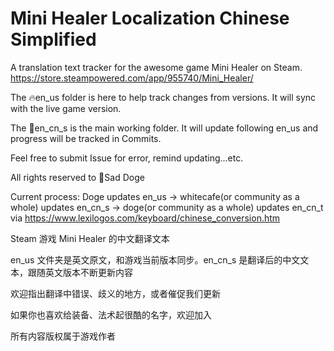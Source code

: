 # Mini Healer Localization Chinese Simplified

A translation text tracker for the awesome game Mini Healer on Steam. https://store.steampowered.com/app/955740/Mini_Healer/

The 🔥en_us folder is here to help track changes from versions. It will sync with the live game version.

The 🏹en_cn_s is the main working folder. It will update following en_us and progress will be tracked in Commits.

Feel free to submit Issue for error, remind updating...etc.

All rights reserved to 💪Sad Doge

Current process: Doge updates en_us -> whitecafe(or community as a whole) updates en_cn_s -> doge(or community as a whole) updates en_cn_t via https://www.lexilogos.com/keyboard/chinese_conversion.htm

Steam 游戏 Mini Healer 的中文翻译文本

en_us 文件夹是英文原文，和游戏当前版本同步。en_cn_s 是翻译后的中文文本，跟随英文版本不断更新内容

欢迎指出翻译中错误、歧义的地方，或者催促我们更新

如果你也喜欢给装备、法术起很酷的名字，欢迎加入

所有内容版权属于游戏作者
